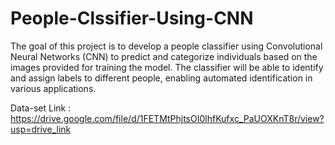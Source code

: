 # People-Clssifier-Using-CNN
The goal of this project is to develop a people classifier using Convolutional Neural Networks (CNN) to predict and categorize individuals based on the images provided for training the model. The classifier will be able to identify and assign labels to different people, enabling automated identification in various applications.


Data-set Link : https://drive.google.com/file/d/1FETMtPhjtsOI0lhfKufxc_PaUOXKnT8r/view?usp=drive_link
